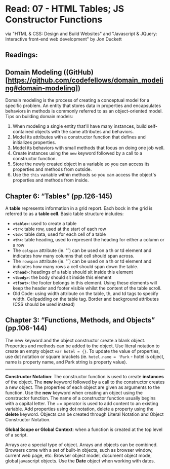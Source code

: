 # Read: 07 - HTML Tables; JS Constructor Functions

via "HTML & CSS: Design and Build Websites" and "Javascript & JQuery: Interactive front-end web development" by Jon Duckett

## Readings:

## Domain Modeling ((GitHub)[https://github.com/codefellows/domain_modeling#domain-modeling])

Domain modeling is the process of creating a conceptual model for a specific problem. An entity that stores data in properties and encapsulates behaviors in methods is commonly referred to as an object-oriented model. Tips on building domain models:

1. When modeling a single entity that'll have many instances, build self-contained objects with the same attributes and behaviors.
2. Model its attributes with a constructor function that defines and initializes properties.
3. Model its behaviors with small methods that focus on doing one job well.
4. Create instances using the `new` keyword followed by a call to a constructor function.
5. Store the newly created object in a variable so you can access its properties and methods from outside.
6. Use the `this` variable within methods so you can access the object's properties and methods from inside.

## Chapter 6: “Tables” (pp.126-145)

A **table** represents information in a grid report. Each bock in the grid is referred to as a **table cell**. Basic table structure includes:

- **`<table>`**: used to create a table
- **`<tr>`**: table row, used at the start of each row
- **`<td>`**: table data, used for each cell of a table
- **`<th>`**: table heading, used to represent the heading for either a column or a row
- The `colspan` attribute (ie. "`<td colspan="2">) can be used on a th or td element and indicates how many columns that cell should span across.
- The `rowspan` attribute (ie. "`<td rowspan="2">) can be used on a th or td element and indicates how many rows a cell should span down the table.
- **`<thead>`**: headings of a table should sit inside this element
- **`<tbody>`**: the body should sit inside this element
- **`<tfoot>`**: the footer belongs in this element. Using these elements will keep the header and footer visible whilst the content of the table scroll.
- Old Code: using width attribute on the table, th, and td tags to specify width. Cellpadding on the table tag. Border and background attributes (CSS should be used instead)

## Chapter 3: “Functions, Methods, and Objects” (pp.106-144)

The new keyword and the object constructor create a blank object. Properties and methods can be added to the object. Use literal notation to create an empty object `var hotel = {}`. To update the value of properties, use dot notation or square brackets (ie. `hotel.name = 'Park` - hotel is object, name is property name, and Park string is property value).

---

**Constructor Notation**: The constructor function is used to create **instances** of the object. The **new** keyword followed by a call to the constructor creates a new object. The properties of each object are given as arguments to the function. Use the **new** keyword when creating an object using the constructor function. The name of a constructor function usually begins with a capital letter. The += operator is used to add content to an existing variable. Add properties using dot notation, delete a property using the **delete** keyword. Objects can be created through Literal Notation and Object Constructor Notation.

**Global Scope or Global Context**: when a function is created at the top level of a script.

Arrays are a special type of object. Arrays and objects can be combined. Browsers come with a set of built-in objects, such as browser window, current web page, etc: Browser object model, document object mode, global javascript objects. Use the **Date** object when working with dates.
